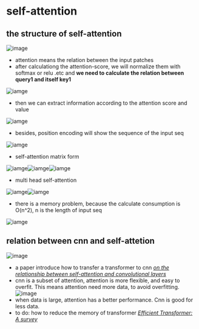 # self-attention

## the structure of self-attention
![image](https://github.com/KobryLee/ML-2021Spring-NTU-hws/blob/main/notes/statics/lecture3/attention-score.png)
* attention means the relation between the input patches
* after calculationg the attention-score, we will normalize them with softmax or relu .etc and **we need to calculate the relation between query1 and itself key1**

![iamge](https://github.com/KobryLee/ML-2021Spring-NTU-hws/blob/main/notes/statics/lecture3/attention-score-softmax.png)

* then we can extract information according to the attention score and value

![iamge](https://github.com/KobryLee/ML-2021Spring-NTU-hws/blob/main/notes/statics/lecture3/value-based-attention.png)

* besides, position encoding will show the sequence of the input seq

![iamge](https://github.com/KobryLee/ML-2021Spring-NTU-hws/blob/main/notes/statics/lecture3/position-encoding.png)

* self-attention matrix form

![iamge](https://github.com/KobryLee/ML-2021Spring-NTU-hws/blob/main/notes/statics/lecture3/qkv-matrix.png)![iamge](https://github.com/KobryLee/ML-2021Spring-NTU-hws/blob/main/notes/statics/lecture3/attention-score-matrix.png)![iamge](https://github.com/KobryLee/ML-2021Spring-NTU-hws/blob/main/notes/statics/lecture3/whole-matrix.png)

* multi head self-attention

![iamge](https://github.com/KobryLee/ML-2021Spring-NTU-hws/blob/main/notes/statics/lecture3/multi-head-attention.png)![iamge](https://github.com/KobryLee/ML-2021Spring-NTU-hws/blob/main/notes/statics/lecture3/multi-head-b-transform.png)

* there is a memory problem, because the calculate consumption is O(n^2), n is the length of input seq

![iamge](https://github.com/KobryLee/ML-2021Spring-NTU-hws/blob/main/notes/statics/lecture3/memory-cost-and-truncated.png)


## relation between cnn and self-attetion
![image](https://github.com/KobryLee/ML-2021Spring-NTU-hws/blob/main/notes/statics/lecture3/attention-vs-cnn.png)
* a paper introduce how to transfer a transformer to cnn [*on the relationship between self-attention and convolutional layers*](https://arxiv.org/abs/1911.03584)
* cnn is a subset of attention, attention is more flexible, and easy to overfit. This means attention need more data, to avoid overfitting.
![image](https://github.com/KobryLee/ML-2021Spring-NTU-hws/blob/main/notes/statics/lecture3/easy-overfit.png)
* when data is large, attention has a better performance. Cnn is good for less data.
* to do: how to reduce the memory of transformer [*Efficient Transformer: A survey*](https://arxiv.org/abs/2009.06732)
